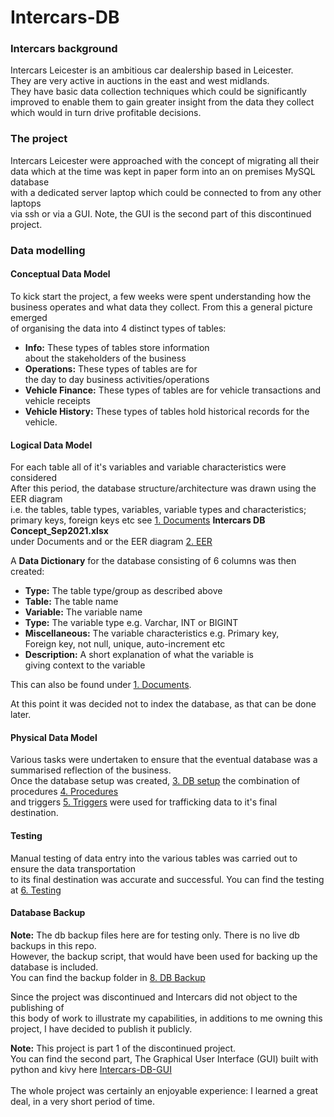 <h1>Intercars-DB</h1>

<h3>Intercars background</h3>

<p>
Intercars Leicester is an ambitious car dealership based in Leicester.<br>
They are very active in auctions in the east and west midlands.<br>
They have basic data collection techniques which could be significantly<br>
improved to enable them to gain greater insight from the data they collect<br>
which would in turn drive profitable decisions.
</p>

<h3>The project</h3>

<p>
Intercars Leicester were approached with the concept of migrating all their<br>
data which at the time was kept in paper form into an on premises MySQL database<br>
with a dedicated server laptop which could be connected to from any other laptops<br>
via ssh or via a GUI. Note, the GUI is the second part of this discontinued project.
</p>

<h3>Data modelling</h3>

<h4>Conceptual Data Model</h4>
<p>
To kick start the project, a few weeks were spent understanding how the<br>
business operates and what data they collect. From this a general picture emerged<br>
of organising the data into 4 distinct types of tables: <br>

<ul>
<li> <b>Info:</b> These types of tables store information<br>about the stakeholders of the business</li>
<li> <b>Operations:</b> These types of tables are for<br>the day to day business activities/operations</li>
<li> <b>Vehicle Finance:</b> These types of tables are for vehicle transactions and vehicle receipts</li>
<li> <b>Vehicle History:</b> These types of tables hold historical records for the vehicle.</li>
</ul>

</p>

<h4>Logical Data Model</h4>

<p>
For each table all of it's variables and variable characteristics were considered<br>
After this period, the database structure/architecture was drawn using the EER diagram<br>
i.e. the tables, table types, variables, variable types and characteristics;<br>
primary keys, foreign keys etc see <a href="https://github.com/ManunEbo/Intercars-DB/tree/master/1.%20Documents">1. Documents</a> <b>Intercars DB Concept_Sep2021.xlsx</b><br>
under Documents and or the EER diagram  <a href="https://github.com/ManunEbo/Intercars-DB/tree/master/2.%20EER">2. EER</a>

A <strong>Data Dictionary</strong> for the database consisting of 6 columns was then created:<br>

<ul>

<li> <strong>Type:</strong> The table type/group as described above</li>
<li> <strong>Table:</strong> The table name</li>
<li> <strong>Variable:</strong> The variable name</li>
<li> <strong>Type:</strong> The variable type e.g. Varchar, INT or BIGINT</li>
<li> <strong>Miscellaneous:</strong> The variable characteristics e.g. Primary key,<br>Foreign key, not null, unique, auto-increment etc</li>
<li> <strong>Description:</strong> A short explanation of what the variable is<br>giving context to the variable</li>

</ul>

This can also be found under <a href="https://github.com/ManunEbo/Intercars-DB/tree/master/1.%20Documents">1. Documents</a>.<br>

At this point it was decided not to index the database, as that can be done later.

</p>

<h4>Physical Data Model</h4>

<p>
Various tasks were undertaken to ensure that the eventual database was a summarised reflection of the business.<br>
Once the database setup was created, <a href="https://github.com/ManunEbo/Intercars-DB/tree/master/3. DB setup">3. DB setup</a>
the combination of procedures <a href="https://github.com/ManunEbo/Intercars-DB/tree/master/4.%20Procedures">4. Procedures</a><br>
 and triggers <a href="https://github.com/ManunEbo/Intercars-DB/tree/master/5.%20Triggers">5. Triggers</a>
were used for trafficking data to it's final destination.
</p>


<h4>Testing</h4>

<p>
Manual testing of data entry into the various tables was carried out to ensure the data transportation<br>
to its final destination was accurate and successful. You can find the testing at <a href="https://github.com/ManunEbo/Intercars-DB/tree/master/6.%20Testing">6. Testing</a>
</p>

<h4>Database Backup</h4>

<p>
<b>Note:</b> The db backup files here are for testing only. There is no live db backups in this repo.<br>
However, the backup script, that would have been used for backing up the database is included.<br>
You can find the backup folder in <a href="https://github.com/ManunEbo/Intercars-DB/tree/master/8.%20DB%20Backup">8. DB Backup</a>
</p>

<p>
Since the project was discontinued and Intercars did not object to the publishing of<br>
this body of work to illustrate my capabilities, in additions to me owning this project,
I have decided to publish it publicly.

<b>Note:</b> This project is part 1 of the discontinued project.<br>
You can find the second part, The Graphical User Interface (GUI) built with python and kivy here <a href="https://github.com/ManunEbo/Intercars-DB-GUI">Intercars-DB-GUI</a>
<br><br>
The whole project was certainly an enjoyable experience: I learned a great deal, in a very short period of time.

</p>
